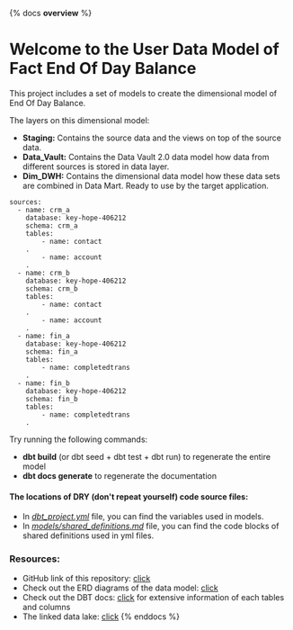 {% docs __overview__ %}
# Welcome to the User Data Model of Fact End Of Day Balance
This project includes a set of models to create the dimensional model of End Of Day Balance.

The layers on this dimensional model:
- **Staging:** Contains the source data and the views on top of the source data.
- **Data_Vault:** Contains the Data Vault 2.0 data model how data from different sources is stored in data layer.
- **Dim_DWH:** Contains the dimensional data model how these data sets are combined in Data Mart. Ready to use by the target application.

```
sources:
  - name: crm_a
    database: key-hope-406212
    schema: crm_a
    tables:
        - name: contact
    .
        - name: account
    .
  - name: crm_b
    database: key-hope-406212
    schema: crm_b
    tables:
        - name: contact
    .
        - name: account
    .
  - name: fin_a
    database: key-hope-406212
    schema: fin_a
    tables:
        - name: completedtrans
    .
  - name: fin_b
    database: key-hope-406212
    schema: fin_b
    tables:
        - name: completedtrans
    .
```

Try running the following commands:
- **dbt build** (or dbt seed + dbt test + dbt run) to regenerate the entire model
- **dbt docs generate** to regenerate the documentation

#### The locations of DRY (don't repeat yourself) code source files:
- In [*dbt_project.yml*](https://github.com/aydanalyanakcicigul/dbtaa/blob/main/dbt_project.yml) file, you can find the variables used in models.
- In [*models/shared_definitions.md*](https://github.com/aydanalyanakcicigul/dbtaa/blob/main/models/shared_definitions.md) file, you can find the code blocks of shared definitions used in yml files.

### Resources:
- GitHub link of this repository: [click](https://github.com/aydanalyanakcicigul/dbtaa)
- Check out the ERD diagrams of the data model: [click]()
- Check out the DBT docs: [click](https://aydanalyanakcicigul.github.io/dbtaa/#!/overview) for extensive information of each tables and columns
- The linked data lake: [click](https://console.cloud.google.com/bigquery?project=key-hope-406212)
{% enddocs %}
